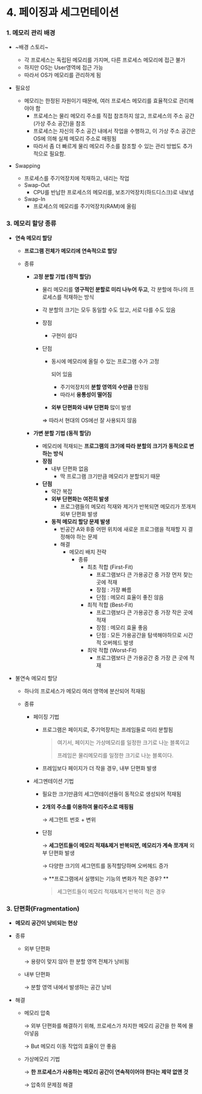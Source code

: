# 4. 페이징과 세그먼테이션



### 1. 메모리 관리 배경

* ~배경 스토리~
  - 각 프로세스는 독립된 메모리를 가지며, 다른 프로세스 메모리에 접근 불가
  - 하지만 OS는 User영역에 접근 가능
  - 따라서 OS가 메모리를 관리하게 됨

* 필요성
  - 메모리는 한정된 자원이기 때문에, 여러 프로세스 메모리를 효율적으로 관리해야야 함
    - 프로세스는 물리 메모리 주소를 직접 참조하지 않고, 프로세스의 주소 공간(가상 주소 공간)을 참조
    - 프로세스는 자신의 주소 공간 내에서 작업을 수행하고, 이 가상 주소 공간은 OS에 의해 실제 메모리 주소로 매핑됨
    - 따라서 좀 더 빠르게 물리 메모리 주소를 참조할 수 있는 관리 방법도 추가적으로 필요함.
* Swapping

  * 프로세스를 주기억장치에 적재하고, 내리는 작업
  * Swap-Out
    * CPU를 반납한 프로세스의 메모리를, 보조기억장치(하드디스크)로 내보냄
  * Swap-In
    * 프로세스의 메모리를 주기억장치(RAM)에 올림




### 3. 메모리 할당 종류

- **연속 메모리 할당**

  - **프로그램 전체가 메모리에 연속적으로 할당**

  - 종류

    - **고정 분할 기법 (정적 할당)**

      - 물리 메모리를 **영구적인 분할로 미리 나누어 두고**, 각 분할에 하나의 프로세스를 적재하는 방식

      - 각 분할의 크기는 모두 동일할 수도 있고, 서로 다를 수도 있음

      - 장점

        - 구현이 쉽다

      - 단점

        - 동시에 메모리에 올릴 수 있는 프로그램 수가 고정

          되어 있음

          - 주기억장치의 **분할 영역의 수만큼** 한정됨
          - 따라서 **융통성이 떨어짐**

        - **외부 단편화와 내부 단편화** 많이 발생

        ⇒ 따라서 현대의 OS에선 잘 사용되지 않음

    - **가변 분할 기법 (동적 할당)**

      - 메모리에 적재되는 **프로그램의 크기에 따라 분할의 크기가 동적으로 변하는 방식**
      - **장점**
        - 내부 단편화 없음
          - 딱 프로그램 크기만큼 메모리가 분할되기 때문
      - **단점**
        - 약간 복잡
        - **외부 단편화는 여전히 발생**
          - 프로그램들의 메모리 적재와 제거가 반복되면 메모리가 쪼개져 외부 단편화 발생
        - **동적 메모리 할당 문제 발생**
          - 빈공간 A와 B중 어떤 위치에 새로운 프로그램을 적재할 지 결정해야 하는 문제
          - 해결
            - 메모리 배치 전략
              - 종류
                - 최초 적합 (First-Fit)
                  - 프로그램보다 큰 가용공간 중 가장 먼저 찾는 곳에 적재
                  - 장점 : 가장 빠름
                  - 단점 : 메모리 효율이 좋진 않음
                - 최적 적합 (Best-Fit)
                  - 프로그램보다 큰 가용공간 중 가장 작은 곳에 적재
                  - 장점 : 메모리 효율 좋음
                  - 단점 : 모든 가용공간을 탐색해야하므로 시간적 오버헤드 발생
                - 최악 적합 (Worst-Fit)
                  - 프로그램보다 큰 가용공간 중 가장 큰 곳에 적재

- 불연속 메모리 할당

  - 하나의 프로세스가 메모리 여러 영역에 분산되어 적재됨

  * 종류

    * 페이징 기법

      * 프로그램은 페이지로, 주기억장치는 프레임들로 미리 분할됨

        > 여기서, 페이지는 가상메모리를 일정한 크기로 나눈 블록이고
        >
        > 프레임은 물리메모리를 일정한 크기로 나눈 블록이다.

      * 프레임보다 페이지가 더 작을 경우, 내부 단편화 발생

    * 세그멘테이션 기법

      * 필요한 크기만큼의 세그먼테이션들이 동적으로 생성되어 적재됨

      * **2개의 주소를 이용하여 물리주소로 매핑됨**

        →   세그먼트 번호 + 변위

      * 단점

        →   **세그먼트들이 메모리 적재&제거 반복되면, 메모리가 계속 쪼개져** 외부 단편화 발생

        →   다양한 크기의 세그먼트를 동적할당하며 오버헤드 증가

        →   **프로그램에서 실행되는 기능의 변화가 적은 경우? **

        > 세그먼트들이 메모리 적재&제거 반복이 적은 경우





### 3. 단편화(Fragmentation)

* **메모리 공간이 낭비되는 현상**

* 종류

  * 외부 단편화

    →   용량이 맞지 않아 한 분할 영역 전체가 낭비됨

  * 내부 단편화

    →   분할 영역 내에서 발생하는 공간 낭비

* 해결 

  * 메모리 압축

    →   외부 단편화를 해결하기 위해, 프로세스가 차지한 메모리 공간을 한 쪽에 몰아넣음

    →   But 메모리 이동 작업의 효율이 안 좋음

  * 가상메모리 기법

    →   **한 프로세스가 사용하는 메모리 공간이 연속적이어야 한다는 제약 없앤 것**

    →   압축의 문제점 해결
